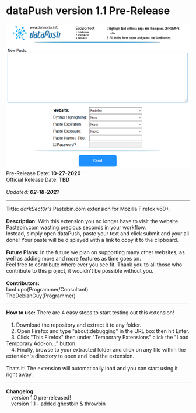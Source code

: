 # dataPush version 1.1 Pre-Release

<img src="ss.png">
<br>
Pre-Release Date: <b>10-27-2020</b><br>
Official Release Date: <b>TBD</b><br><br>
<i>Updated: <b>02-18-2021</b></i>
<hr>
<b>Title:</b> <i>darkSect0r's</i> Pastebin.com extension for Mozilla Firefox v60+.<br>
<br>
<b>Description:</b> With this extension you no longer have to visit the website Pastebin.com wasting precious seconds in your workflow.<br>
Instead, simply open dataPush, paste your text and click submit and your all done! Your paste will be displayed with a link to copy it to the clipboard.<br>
<br>
<b>Future Plans:</b> In the future we plan on supporting many other websites, as well as adding more and more features as time goes on.<br>
Feel free to contribute where ever you see fit. Thank you to all those who contribute to this project, it wouldn't be possible without you.<br>
<br>
<b>Contributors:</b> 
<br>IamLupo(Programmer/Consultant)<br>
TheDebianGuy(Programmer)
<hr>
<b>How to use:</b> There are 4 easy steps to start testing out this extension!<br>
<br>&ensp;&ensp;1. Download the repository and extract it to any folder.
<br>&ensp;&ensp;2. Open Firefox and type "about:debugging" in the URL box then hit Enter.
<br>&ensp;&ensp;3. Click "This Firefox" then under "Temporary Extensions" click the "Load Temporary Add-on..." button.
<br>&ensp;&ensp;4. Finally, browse to your extracted folder and click on any file within the extension's directory to open and load the extension.
<br><br>Thats it! The extension will automatically load and you can start using it right away.
<hr>
<b>Changelog:</b>
<br>&ensp;&ensp;version 1.0 pre-released!
<br>&ensp;&ensp;version 1.1 - added ghostbin & throwbin
